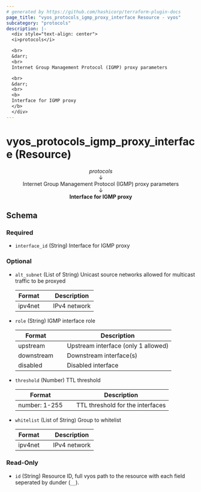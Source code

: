 ```yaml
---
# generated by https://github.com/hashicorp/terraform-plugin-docs
page_title: "vyos_protocols_igmp_proxy_interface Resource - vyos"
subcategory: "protocols"
description: |-
  <div style="text-align: center">
  <i>protocols</i>

  <br>
  &darr;
  <br>
  Internet Group Management Protocol (IGMP) proxy parameters

  <br>
  &darr;
  <br>
  <b>
  Interface for IGMP proxy
  </b>
  </div>
---
```


# vyos_protocols_igmp_proxy_interface (Resource)

<div style="text-align: center">
<i>protocols</i>

<br>
&darr;
<br>
Internet Group Management Protocol (IGMP) proxy parameters

<br>
&darr;
<br>
<b>
Interface for IGMP proxy
</b>
</div>



<!-- schema generated by tfplugindocs -->
## Schema

### Required

- `interface_id` (String) Interface for IGMP proxy

### Optional

- `alt_subnet` (List of String) Unicast source networks allowed for multicast traffic to be proxyed

    |  Format &emsp; | Description  |
    |----------|---------------|
    |  ipv4net  &emsp; |  IPv4 network  |
- `role` (String) IGMP interface role

    |  Format &emsp; | Description  |
    |----------|---------------|
    |  upstream  &emsp; |  Upstream interface (only 1 allowed)  |
    |  downstream  &emsp; |  Downstream interface(s)  |
    |  disabled  &emsp; |  Disabled interface  |
- `threshold` (Number) TTL threshold

    |  Format &emsp; | Description  |
    |----------|---------------|
    |  number: 1-255  &emsp; |  TTL threshold for the interfaces  |
- `whitelist` (List of String) Group to whitelist

    |  Format &emsp; | Description  |
    |----------|---------------|
    |  ipv4net  &emsp; |  IPv4 network  |

### Read-Only

- `id` (String) Resource ID, full vyos path to the resource with each field seperated by dunder (`__`).
